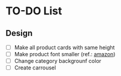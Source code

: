 # TO-DO List

## Design
- [ ] Make all product cards with same height
- [ ] Make product font smaller (ref.: [amazon](www.amazon.com))
- [ ] Change category backgrounf color 
- [ ] Create carrousel 
